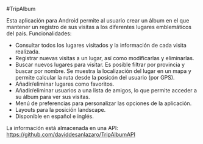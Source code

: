 #TripAlbum

Esta aplicación para Android permite al usuario crear un álbum en el que mantener un registro de sus visitas a los diferentes lugares emblemáticos del país.
Funcionalidades:

- Consultar todos los lugares visitados y la información de cada visita realizada.
- Registrar nuevas visitas a un lugar, así como modificarlas y eliminarlas.
- Buscar nuevos lugares para visitar. Es posible filtrar por provincia y buscar por nombre. Se muestra la localización del lugar en un mapa y permite calcular la ruta desde la posicón del usuario (por GPS).
- Añadir/eliminar lugares como favoritos.
- Añadir/eliminar usuarios a una lista de amigos, lo que permite acceder a su álbum para ver sus visitas.
- Menú de preferencias para personalizar las opciones de la aplicación.
- Layouts para la posición landscape.
- Disponible en español e inglés.

La información está almacenada en una API: https://github.com/daviddesanlazaro/TripAlbumAPI
